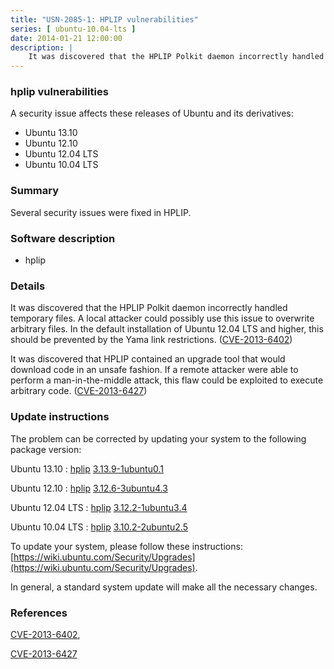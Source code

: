 ```yaml
---
title: "USN-2085-1: HPLIP vulnerabilities"
series: [ ubuntu-10.04-lts ]
date: 2014-01-21 12:00:00
description: |
    It was discovered that the HPLIP Polkit daemon incorrectly handled temporary files. A local attacker could possibly use this issue to overwrite arbitrary files. In the default installation of Ubuntu 12.04 LTS and higher, this should be prevented by the Yama link restrictions. ([CVE-2013-6402](http://people.ubuntu.com/~ubuntu-security/cve/CVE-2013-6402))
--- 
```

 
### hplip vulnerabilities

A security issue affects these releases of Ubuntu and its derivatives:

* Ubuntu 13.10
* Ubuntu 12.10
* Ubuntu 12.04 LTS
* Ubuntu 10.04 LTS

### Summary

Several security issues were fixed in HPLIP. 

### Software description

* hplip 

### Details

It was discovered that the HPLIP Polkit daemon incorrectly handled temporary files. A local attacker could possibly use this issue to overwrite arbitrary files. In the default installation of Ubuntu 12.04 LTS and higher, this should be prevented by the Yama link restrictions. ([CVE-2013-6402](http://people.ubuntu.com/~ubuntu-security/cve/CVE-2013-6402))

It was discovered that HPLIP contained an upgrade tool that would download code in an unsafe fashion. If a remote attacker were able to perform a man-in-the-middle attack, this flaw could be exploited to execute arbitrary code. ([CVE-2013-6427](http://people.ubuntu.com/~ubuntu-security/cve/CVE-2013-6427)) 

### Update instructions

The problem can be corrected by updating your system to the following package version:

Ubuntu 13.10
 : [hplip](https://launchpad.net/ubuntu/+source/hplip) <span> [3.13.9-1ubuntu0.1](https://launchpad.net/ubuntu/+source/hplip/3.13.9-1ubuntu0.1) </span> 

Ubuntu 12.10
 : [hplip](https://launchpad.net/ubuntu/+source/hplip) <span> [3.12.6-3ubuntu4.3](https://launchpad.net/ubuntu/+source/hplip/3.12.6-3ubuntu4.3) </span> 

Ubuntu 12.04 LTS
 : [hplip](https://launchpad.net/ubuntu/+source/hplip) <span> [3.12.2-1ubuntu3.4](https://launchpad.net/ubuntu/+source/hplip/3.12.2-1ubuntu3.4) </span> 

Ubuntu 10.04 LTS
 : [hplip](https://launchpad.net/ubuntu/+source/hplip) <span> [3.10.2-2ubuntu2.5](https://launchpad.net/ubuntu/+source/hplip/3.10.2-2ubuntu2.5) </span> 

To update your system, please follow these instructions: [https://wiki.ubuntu.com/Security/Upgrades](https://wiki.ubuntu.com/Security/Upgrades).

In general, a standard system update will make all the necessary changes. 

### References

 [CVE-2013-6402](http://people.ubuntu.com/~ubuntu-security/cve/CVE-2013-6402), 

 [CVE-2013-6427](http://people.ubuntu.com/~ubuntu-security/cve/CVE-2013-6427)
 

